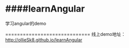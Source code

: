 ####learnAngular
=============================
学习angular的demo

=============================
线上demo地址：http://ollieSk8.github.io/learnAngular